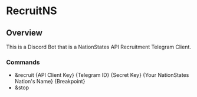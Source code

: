 # RecruitNS

## Overview
This is a Discord Bot that is a NationStates API Recruitment Telegram Client.

### Commands
<ul>
<li>&recruit {API Client Key} {Telegram ID} {Secret Key} {Your NationStates Nation's Name} {Breakpoint} </li>
<li>&stop</li>
</ul>
